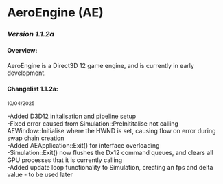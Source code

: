 <head> 
    <h1>AeroEngine (AE)</h1> 
    <h3><i>Version 1.1.2a</i></h3>
</head>

<body>
    <h4>Overview:</h4>
    <p>
        AeroEngine is a Direct3D 12 game engine, and is currently in early development.<br>
    </p>
    <h4>Changelist 1.1.2a:</h4>
    <small>10/04/2025</small>
    <p>
        -Added D3D12 initalisation and pipeline setup<br>
        -Fixed error caused from Simulation::PreInititalise not calling AEWindow::Initialise where the HWND is set, causing flow on error during swap chain creation<br>
        -Added AEApplication::Exit() for interface overloading<br>
        -Simulation::Exit() now flushes the Dx12 command queues, and clears all GPU processes that it is currently calling<br>
        -Added update loop functionality to Simulation, creating an fps and delta value - to be used later
    </p>
</body>

